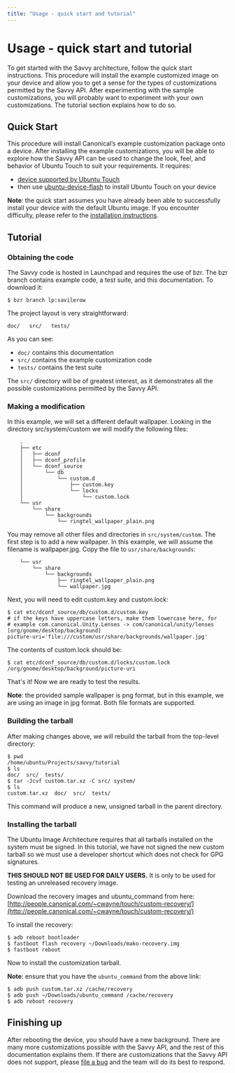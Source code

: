 ```yaml
---
title: "Usage - quick start and tutorial"
---
```


# Usage - quick start and tutorial

To get started with the Savvy architecture, follow the quick start
instructions. This procedure will install the example customized image on your
device and allow you to get a sense for the types of customizations permitted
by the Savvy API. After experimenting with the sample customizations, you will
probably want to experiment with your own customizations. The tutorial section
explains how to do so.

## Quick Start

This procedure will install Canonical’s example customization package onto a
device. After installing the example customizations, you will be able to
explore how the Savvy API can be used to change the look, feel, and behavior
of Ubuntu Touch to suit your requirements. It requires:

  * [device supported by Ubuntu Touch](../devices.md)
  * then use [ubuntu-device-flash](../installing-ubuntu-for-devices.md) to install Ubuntu Touch on your device

**Note**: the quick start assumes you have already been able to successfully install your device with the default Ubuntu image. If you encounter difficulty, please refer to the [installation instructions](../installing-ubuntu-for-devices.md).

## Tutorial

### Obtaining the code

The Savvy code is hosted in Launchpad and requires the use of bzr. The bzr
branch contains example code, a test suite, and this documentation. To
download it:

```
$ bzr branch lp:savilerow
```

The project layout is very straightforward:

```
doc/   src/   tests/
```
As you can see:

  * `doc/` contains this documentation
  * `src/` contains the example customization code
  * `tests/` contains the test suite

The `src/` directory will be of greatest interest, as it demonstrates all the
possible customizations permitted by the Savvy API.

### Making a modification

In this example, we will set a different default wallpaper. Looking in the
directory src/system/custom we will modify the following files:

```
    .
    ├── etc
    │   ├── dconf
    │   ├── dconf_profile
    │   └── dconf_source
    │       └── db
    │           └── custom.d
    │               ├── custom.key
    │               └── locks
    │                   └── custom.lock
    └── usr
        └── share
            └── backgrounds
                └── ringtel_wallpaper_plain.png
```

You may remove all other files and directories in `src/system/custom`. The first
step is to add a new wallpaper. In this example, we will assume the filename
is wallpaper.jpg. Copy the file to `usr/share/backgrounds`:

```
    └── usr
        └── share
            └── backgrounds
                ├── ringtel_wallpaper_plain.png
                └── wallpaper.jpg
```

Next, you will need to edit custom.key and custom.lock:

```
$ cat etc/dconf_source/db/custom.d/custom.key
# if the keys have uppercase letters, make them lowercase here, for
# example com.canonical.Unity.Lenses -> com/canonical/unity/lenses
[org/gnome/desktop/background]
picture-uri='file:///custom/usr/share/backgrounds/wallpaper.jpg'
```

The contents of custom.lock should be:

```
$ cat etc/dconf_source/db/custom.d/locks/custom.lock
/org/gnome/desktop/background/picture-uri
```

That's it! Now we are ready to test the results.

**Note**: the provided sample wallpaper is png format, but in this example, we are using an image in jpg format. Both file formats are supported.

### Building the tarball

After making changes above, we will rebuild the tarball from the top-level
directory:

```
$ pwd
/home/ubuntu/Projects/savvy/tutorial
$ ls
doc/  src/  tests/
$ tar -Jcvf custom.tar.xz -C src/ system/
$ ls
custom.tar.xz  doc/  src/  tests/
```

This command will produce a new, unsigned tarball in the parent directory.

### Installing the tarball

The Ubuntu Image Architecture requires that all tarballs installed on the
system must be signed. In this tutorial, we have not signed the new custom
tarball so we must use a developer shortcut which does not check for GPG
signatures.

**THIS SHOULD NOT BE USED FOR DAILY USERS.** It is only to be used for testing an unreleased recovery image.

Download the recovery images and ubuntu_command from here:
[http://people.canonical.com/~cwayne/touch/custom-recovery/](http://people.canonical.com/~cwayne/touch/custom-recovery/)

To install the recovery:

```
$ adb reboot bootloader
$ fastboot flash recovery ~/Downloads/mako-recovery.img
$ fastboot reboot
```

Now to install the customization tarball.

**Note**: ensure that you have the `ubuntu_command` from the above link:

```
$ adb push custom.tar.xz /cache/recovery
$ adb push ~/Downloads/ubuntu_command /cache/recovery
$ adb reboot recovery
```

## Finishing up

After rebooting the device, you should have a new background. There are many
more customizations possible with the Savvy API, and the rest of this
documentation explains them. If there are customizations that the Savvy API
does not support, please [file a bug](https://bugs.launchpad.net/savilerow/+bugs) and the team will do its best
to respond.
